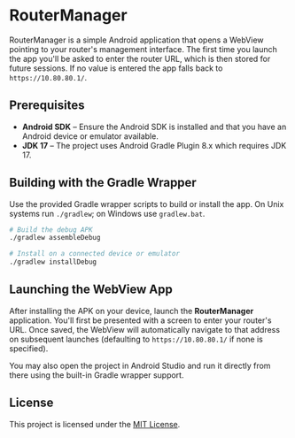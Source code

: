# RouterManager

RouterManager is a simple Android application that opens a WebView pointing to your router's management interface. The first time you launch the app you'll be asked to enter the router URL, which is then stored for future sessions. If no value is entered the app falls back to `https://10.80.80.1/`.

## Prerequisites

- **Android SDK** – Ensure the Android SDK is installed and that you have an Android device or emulator available.
- **JDK 17** – The project uses Android Gradle Plugin 8.x which requires JDK 17.

## Building with the Gradle Wrapper

Use the provided Gradle wrapper scripts to build or install the app. On Unix systems run `./gradlew`; on Windows use `gradlew.bat`.

```bash
# Build the debug APK
./gradlew assembleDebug

# Install on a connected device or emulator
./gradlew installDebug
```

## Launching the WebView App

After installing the APK on your device, launch the **RouterManager** application. You'll first be presented with a screen to enter your router's URL. Once saved, the WebView will automatically navigate to that address on subsequent launches (defaulting to `https://10.80.80.1/` if none is specified).

You may also open the project in Android Studio and run it directly from there using the built-in Gradle wrapper support.

## License

This project is licensed under the [MIT License](LICENSE).
